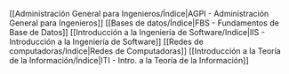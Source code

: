 [[Administración General para Ingenieros/Índice|AGPI - Administración General para Ingenieros]]
[[Bases de datos/Índice|FBS - Fundamentos de Base de Datos]]
[[Introducción a la Ingeniería de Software/Indice|IIS - Introducción a la Ingeniería de Software]]
[[Redes de computadoras/Indice|Redes de Computadoras]]
[[Introducción a la Teoría de la Información/Índice|ITI - Intro. a la Teoría de la Información]]